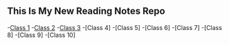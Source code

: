 ## This Is My New Reading Notes Repo

-[Class 1](1_Set_up_your_accounts.md)
-[Class 2](2_The_Coder's_Computer.md)
-[Class 3](3_Revisions_and_the_Cloud.md)
-[Class 4]
-[Class 5]
-[Class 6]
-[Class 7]
-[Class 8]
-[Class 9]
-[Class 10]
